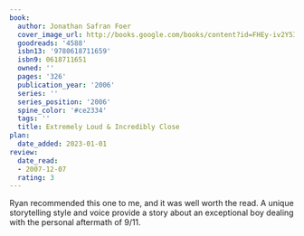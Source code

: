 ```yaml
---
book:
  author: Jonathan Safran Foer
  cover_image_url: http://books.google.com/books/content?id=FHEy-iv2Y5IC&printsec=frontcover&img=1&zoom=1&source=gbs_api
  goodreads: '4588'
  isbn13: '9780618711659'
  isbn9: 0618711651
  owned: ''
  pages: '326'
  publication_year: '2006'
  series: ''
  series_position: '2006'
  spine_color: '#ce2334'
  tags: ''
  title: Extremely Loud & Incredibly Close
plan:
  date_added: 2023-01-01
review:
  date_read:
  - 2007-12-07
  rating: 3
---
```


Ryan recommended this one to me, and it was well worth the read. A unique storytelling style and voice provide a story about an exceptional boy dealing with the personal aftermath of 9/11.
